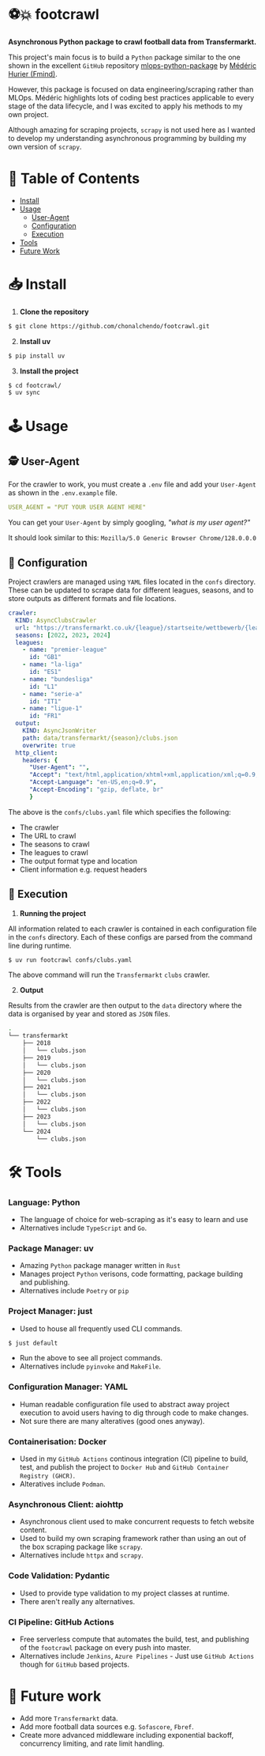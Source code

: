 # ⚽💥 footcrawl
**Asynchronous Python package to crawl football data from Transfermarkt.**

This project's main focus is to build a `Python` package similar to the one shown in the excellent `GitHub` repository [mlops-python-package](https://github.com/fmind/mlops-python-package/tree/main) by [Médéric Hurier (Fmind)](https://github.com/fmind).

However, this package is focused on data engineering/scraping rather than MLOps. Médéric highlights lots of coding best practices applicable to every stage of the data lifecycle, and I was excited to apply his methods to my own project. 

Although amazing for scraping projects, `scrapy` is not used here as I wanted to develop my understanding asynchronous programming by building my own version of `scrapy`. 


# 📁 Table of Contents

- [Install](#install)
- [Usage](#usage)
  - [User-Agent](#user-agent)
  - [Configuration](#configuration)
  - [Execution](#execution)
- [Tools](#tools)
- [Future Work](#future-work)

# 📥 Install

1. **Clone the repository**

```bash
$ git clone https://github.com/chonalchendo/footcrawl.git
```

2. **Install uv**

```bash
$ pip install uv
```

3. **Install the project**

```bash
$ cd footcrawl/
$ uv sync
```

# 🕹️ Usage

## 🕵 User-Agent

For the crawler to work, you must create a `.env` file and add your `User-Agent` as shown in the `.env.example` file.

```yaml
USER_AGENT = "PUT YOUR USER AGENT HERE"
```
You can get your `User-Agent` by simply googling, *"what is my user agent?"*

It should look similar to this: `Mozilla/5.0 Generic Browser Chrome/128.0.0.0`

## 🔧 Configuration

Project crawlers are managed using `YAML` files located in the `confs` directory. These can be updated to scrape data for different leagues, seasons, and to store outputs as different formats and file locations.

```yaml
crawler:
  KIND: AsyncClubsCrawler
  url: "https://transfermarkt.co.uk/{league}/startseite/wettbewerb/{league_id}/plus/?saison_id={season}"
  seasons: [2022, 2023, 2024]
  leagues: 
    - name: "premier-league"
      id: "GB1"
    - name: "la-liga"
      id: "ES1"
    - name: "bundesliga" 
      id: "L1"
    - name: "serie-a"
      id: "IT1"
    - name: "ligue-1"
      id: "FR1"
  output:
    KIND: AsyncJsonWriter
    path: data/transfermarkt/{season}/clubs.json
    overwrite: true
  http_client:
    headers: {
      "User-Agent": "",
      "Accept": "text/html,application/xhtml+xml,application/xml;q=0.9,image/avif,image/webp,image/apng,*/*;q=0.8,application/signed-exchange;v=b3;q=0.9",
      "Accept-Language": "en-US,en;q=0.9",
      "Accept-Encoding": "gzip, deflate, br" 
      }
```

The above is the `confs/clubs.yaml` file which specifies the following:
- The crawler
- The URL to crawl
- The seasons to crawl
- The leagues to crawl
- The output format type and location
- Client information e.g. request headers

## 🚀 Execution

1. **Running the project**

All information related to each crawler is contained in each configuration file in the `confs` directory. Each of these configs are parsed from the command line during runtime.

```bash
$ uv run footcrawl confs/clubs.yaml
```
The above command will run the `Transfermarkt` `clubs` crawler. 

2. **Output**

Results from the crawler are then output to the `data` directory where the data is organised by year and stored as `JSON` files.

```bash
.
└── transfermarkt
    ├── 2018
    │   └── clubs.json
    ├── 2019
    │   └── clubs.json
    ├── 2020
    │   └── clubs.json
    ├── 2021
    │   └── clubs.json
    ├── 2022
    │   └── clubs.json
    ├── 2023
    │   └── clubs.json
    └── 2024
        └── clubs.json
```


# 🛠️ Tools

### Language: Python
- The language of choice for web-scraping as it's easy to learn and use
- Alternatives include `TypeScript` and `Go`.

### Package Manager: uv
- Amazing `Python` package manager written in `Rust`
- Manages project `Python` verisons, code formatting, package building and publishing. 
- Alternatives include `Poetry` or `pip`

### Project Manager: just
- Used to house all frequently used CLI commands.

```bash
$ just default
```
- Run the above to see all project commands.
- Alternatives include `pyinvoke` and `MakeFile`.

### Configuration Manager: YAML
- Human readable configuration file used to abstract away project execution to avoid users having to dig through code to make changes.
- Not sure there are many alteratives (good ones anyway). 

### Containerisation: Docker
- Used in my `GitHub Actions` continous integration (CI) pipeline to build, test, and publish the project to `Docker Hub` and `GitHub Container Registry (GHCR)`.
- Alteratives include `Podman`.

### Asynchronous Client: aiohttp
- Asynchronous client used to make concurrent requests to fetch website content.
- Used to build my own scraping framework rather than using an out of the box scraping package like `scrapy`.
- Alternatives include `httpx` and `scrapy`.

### Code Validation: Pydantic
- Used to provide type validation to my project classes at runtime.
- There aren't really any alternatives.

### CI Pipeline: GitHub Actions
- Free serverless compute that automates the build, test, and publishing of the `footcrawl` package on every push into master. 
- Alternatives include `Jenkins`, `Azure Pipelines` - Just use `GitHub Actions` though for `GitHub` based projects. 

# 🔮 Future work
- Add more `Transfermarkt` data.
- Add more football data sources e.g. `Sofascore`, `Fbref`.
- Create more advanced middleware including exponential backoff, concurrency limiting, and rate limit handling.

